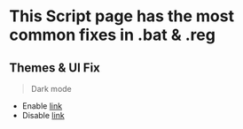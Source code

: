 # This Script page has the most common fixes in .bat  & .reg
## Themes & UI Fix
> Dark mode
- <div>	<a> Enable <a href="https://raw.githubusercontent.com/WindowsTools2077/WPC-Useful-Box/main/Scripts/data/Files/Dark%20mode%20ON.reg">link</a>
- <div>	<a> Disable <a href="https://github.com/WindowsTools2077/WPC-Useful-Box/blob/main/Scripts/data/Files/Dark%20mode%20OFF.reg">link</a>
